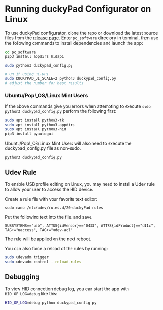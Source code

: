 # Running duckyPad Configurator on Linux

To use duckyPad configurator, clone the repo or download the latest source files from the [release page](https://github.com/dekuNukem/duckyPad/releases/latest). Enter `pc_software` directory in terminal, then use the following commands to install dependencies and launch the app:

```bash
cd pc_software
pip3 install appdirs hidapi

sudo python3 duckypad_config.py

# OR if using Hi-DPI
sudo DUCKYPAD_UI_SCALE=2 python3 duckypad_config.py
# adjust the number for best results
```

### Ubuntu/Pop!_OS/Linux Mint Users

If the above commands give you errors when attempting to execute `sudo python3 duckypad_config.py` perform the following first:

```bash
sudo apt install python3-tk
sudo apt install python3-appdirs
sudo apt install python3-hid
pip3 install pyautogui
```

Ubuntu/Pop!_OS/Linux Mint Users will also need to execute the duckypad_config.py file as non-sudo.

```bash
python3 duckypad_config.py
```

## Udev Rule

To enable USB profile editing on Linux, you may need to install a Udev rule to allow your user to access the HID device.

Create a rule file with your favorite text editor:

`sudo nano /etc/udev/rules.d/20-duckyPad.rules`

Put the following text into the file, and save.

```
SUBSYSTEMS=="usb", ATTRS{idVendor}=="0483", ATTRS{idProduct}=="d11c", TAG+="uaccess", TAG+="udev-acl"
```

The rule will be applied on the next reboot.

You can also force a reload of the rules by running:

```bash
sudo udevadm trigger
sudo udevadm control --reload-rules
```

## Debugging

To view HID connection debug log, you can start the app with `HID_OP_LOG=debug` like this:

```bash
HID_OP_LOG=debug python duckypad_config.py
```
